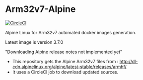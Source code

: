 # Arm32v7-Alpine

[![CircleCI](https://circleci.com/gh/ogomezm/Arm32v7-Alpine.svg?style=svg)](https://circleci.com/gh/aalaesar/Arm32v7-Alpine)

Alpine Linux for Arm32v7 automated docker images generation.

Latest image is version 3.7.0

"Downloading Alpine release notes not implemented yet"

- This repository gets the Alpine Arm32v7 files from : http://dl-cdn.alpinelinux.org/alpine/latest-stable/releases/armhf/
- It uses a CircleCI job to download updated sources.
